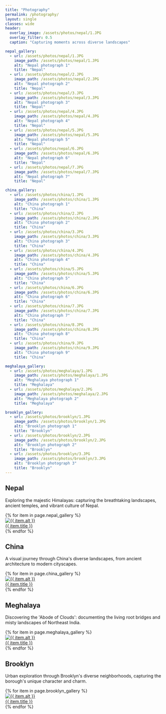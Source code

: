 ```yaml
---
title: "Photography"
permalink: /photography/
layout: single
classes: wide
header:
  overlay_image: /assets/photos/nepal/1.JPG
  overlay_filter: 0.5
  caption: "Capturing moments across diverse landscapes"

nepal_gallery:
  - url: /assets/photos/nepal/1.JPG
    image_path: /assets/photos/nepal/1.JPG
    alt: "Nepal photograph 1"
    title: "Nepal"
  - url: /assets/photos/nepal/2.JPG
    image_path: /assets/photos/nepal/2.JPG
    alt: "Nepal photograph 2"
    title: "Nepal"
  - url: /assets/photos/nepal/3.JPG
    image_path: /assets/photos/nepal/3.JPG
    alt: "Nepal photograph 3"
    title: "Nepal"
  - url: /assets/photos/nepal/4.JPG
    image_path: /assets/photos/nepal/4.JPG
    alt: "Nepal photograph 4"
    title: "Nepal"
  - url: /assets/photos/nepal/5.JPG
    image_path: /assets/photos/nepal/5.JPG
    alt: "Nepal photograph 5"
    title: "Nepal"
  - url: /assets/photos/nepal/6.JPG
    image_path: /assets/photos/nepal/6.JPG
    alt: "Nepal photograph 6"
    title: "Nepal"
  - url: /assets/photos/nepal/7.JPG
    image_path: /assets/photos/nepal/7.JPG
    alt: "Nepal photograph 7"
    title: "Nepal"

china_gallery:
  - url: /assets/photos/china/1.JPG
    image_path: /assets/photos/china/1.JPG
    alt: "China photograph 1"
    title: "China"
  - url: /assets/photos/china/2.JPG
    image_path: /assets/photos/china/2.JPG
    alt: "China photograph 2"
    title: "China"
  - url: /assets/photos/china/3.JPG
    image_path: /assets/photos/china/3.JPG
    alt: "China photograph 3"
    title: "China"
  - url: /assets/photos/china/4.JPG
    image_path: /assets/photos/china/4.JPG
    alt: "China photograph 4"
    title: "China"
  - url: /assets/photos/china/5.JPG
    image_path: /assets/photos/china/5.JPG
    alt: "China photograph 5"
    title: "China"
  - url: /assets/photos/china/6.JPG
    image_path: /assets/photos/china/6.JPG
    alt: "China photograph 6"
    title: "China"
  - url: /assets/photos/china/7.JPG
    image_path: /assets/photos/china/7.JPG
    alt: "China photograph 7"
    title: "China"
  - url: /assets/photos/china/8.JPG
    image_path: /assets/photos/china/8.JPG
    alt: "China photograph 8"
    title: "China"
  - url: /assets/photos/china/9.JPG
    image_path: /assets/photos/china/9.JPG
    alt: "China photograph 9"
    title: "China"

meghalaya_gallery:
  - url: /assets/photos/meghalaya/1.JPG
    image_path: /assets/photos/meghalaya/1.JPG
    alt: "Meghalaya photograph 1"
    title: "Meghalaya"
  - url: /assets/photos/meghalaya/2.JPG
    image_path: /assets/photos/meghalaya/2.JPG
    alt: "Meghalaya photograph 2"
    title: "Meghalaya"

brooklyn_gallery:
  - url: /assets/photos/brooklyn/1.JPG
    image_path: /assets/photos/brooklyn/1.JPG
    alt: "Brooklyn photograph 1"
    title: "Brooklyn"
  - url: /assets/photos/brooklyn/2.JPG
    image_path: /assets/photos/brooklyn/2.JPG
    alt: "Brooklyn photograph 2"
    title: "Brooklyn"
  - url: /assets/photos/brooklyn/3.JPG
    image_path: /assets/photos/brooklyn/3.JPG
    alt: "Brooklyn photograph 3"
    title: "Brooklyn"
---
```


<div class="gallery-layout">
  <section class="gallery-section">
    <h2>Nepal</h2>
    <p>Exploring the majestic Himalayas: capturing the breathtaking landscapes, ancient temples, and vibrant culture of Nepal.</p>
    <div class="gallery-grid">
      {% for item in page.nepal_gallery %}
        <div class="gallery-item">
          <a href="{{ item.url }}" title="{{ item.title }}">
            <img src="{{ item.image_path }}" alt="{{ item.alt }}">
            <div class="gallery-caption">{{ item.title }}</div>
          </a>
        </div>
      {% endfor %}
    </div>
  </section>

  <section class="gallery-section">
    <h2>China</h2>
    <p>A visual journey through China's diverse landscapes, from ancient architecture to modern cityscapes.</p>
    <div class="gallery-grid">
      {% for item in page.china_gallery %}
        <div class="gallery-item">
          <a href="{{ item.url }}" title="{{ item.title }}">
            <img src="{{ item.image_path }}" alt="{{ item.alt }}">
            <div class="gallery-caption">{{ item.title }}</div>
          </a>
        </div>
      {% endfor %}
    </div>
  </section>

  <section class="gallery-section">
    <h2>Meghalaya</h2>
    <p>Discovering the 'Abode of Clouds': documenting the living root bridges and misty landscapes of Northeast India.</p>
    <div class="gallery-grid">
      {% for item in page.meghalaya_gallery %}
        <div class="gallery-item">
          <a href="{{ item.url }}" title="{{ item.title }}">
            <img src="{{ item.image_path }}" alt="{{ item.alt }}">
            <div class="gallery-caption">{{ item.title }}</div>
          </a>
        </div>
      {% endfor %}
    </div>
  </section>

  <section class="gallery-section">
    <h2>Brooklyn</h2>
    <p>Urban exploration through Brooklyn's diverse neighborhoods, capturing the borough's unique character and charm.</p>
    <div class="gallery-grid">
      {% for item in page.brooklyn_gallery %}
        <div class="gallery-item">
          <a href="{{ item.url }}" title="{{ item.title }}">
            <img src="{{ item.image_path }}" alt="{{ item.alt }}">
            <div class="gallery-caption">{{ item.title }}</div>
          </a>
        </div>
      {% endfor %}
    </div>
  </section>
</div>